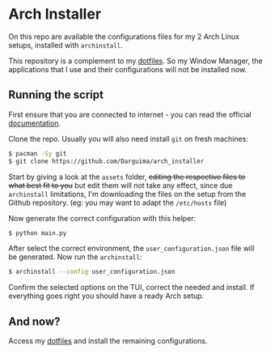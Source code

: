 # Arch Installer

On this repo are available the configurations files for my 2 Arch Linux setups, installed with `archinstall`.

This repository is a complement to my [dotfiles](https://github.com/darguima/dotfiles). So my Window Manager, the applications that I use and their configurations will not be installed now.

## Running the script

First ensure that you are connected to internet - you can read the official [documentation](https://wiki.archlinux.org/title/Installation_guide#Connect_to_the_internet).

Clone the repo. Usually you will also need install `git` on fresh machines:

```bash
$ pacman -Sy git
$ git clone https://github.com/Darguima/arch_installer
```

Start by giving a look at the `assets` folder, ~~editing the respective files to what best fit to you~~ but edit them will not take any effect, since due `archinstall` limitations, I'm downloading the files on the setup from the Github repository. (eg: you may want to adapt the `/etc/hosts` file)

Now generate the correct configuration with this helper:

```bash
$ python main.py
```

After select the correct environment, the `user_configuration.json` file will be generated. Now run the `archinstall`:

```bash
$ archinstall --config user_configuration.json
```

Confirm the selected options on the TUI, correct the needed and install.
If everything goes right you should have a ready Arch setup.

## And now?

Access my [dotfiles](https://github.com/darguima/dotfiles) and install the remaining configurations.
